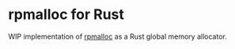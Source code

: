 # rpmalloc for Rust

WIP implementation of [rpmalloc](https://github.com/rampantpixels/rpmalloc) as a Rust global memory allocator.